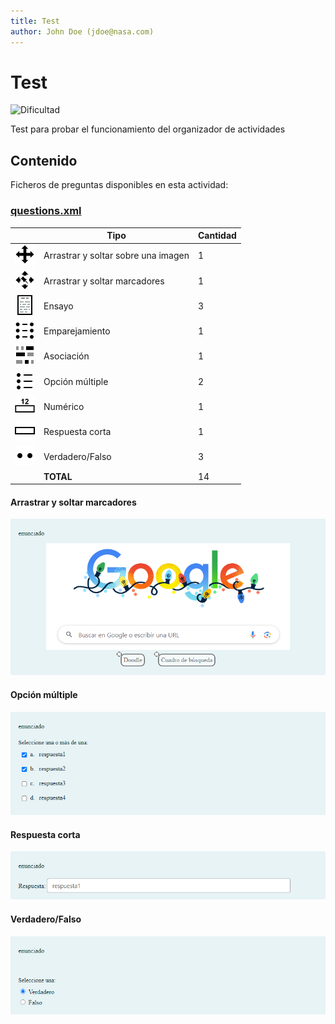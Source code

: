```yaml
---
title: Test
author: John Doe (jdoe@nasa.com)
---
```


# Test


![Dificultad](https://img.shields.io/badge/Dificultad-Media-yellow)


Test para probar el funcionamiento del organizador de actividades

## Contenido

Ficheros de preguntas disponibles en esta actividad:


### [questions.xml](https://github.com/iescanarias/actividades/tree/main/.actirepo/test/questions.xml)

|   | Tipo              | Cantidad                   |
| - | ----------------- | -------------------------- |
| ![ddimageortext](https://raw.githubusercontent.com/iescanarias/actividades/main/.actirepo/icons/ddimageortext.svg) | Arrastrar y soltar sobre una imagen | 1 |
| ![ddmarker](https://raw.githubusercontent.com/iescanarias/actividades/main/.actirepo/icons/ddmarker.svg) | Arrastrar y soltar marcadores | 1 |
| ![essay](https://raw.githubusercontent.com/iescanarias/actividades/main/.actirepo/icons/essay.svg) | Ensayo | 3 |
| ![matching](https://raw.githubusercontent.com/iescanarias/actividades/main/.actirepo/icons/matching.svg) | Emparejamiento | 1 |
| ![cloze](https://raw.githubusercontent.com/iescanarias/actividades/main/.actirepo/icons/cloze.svg) | Asociación | 1 |
| ![multichoice](https://raw.githubusercontent.com/iescanarias/actividades/main/.actirepo/icons/multichoice.svg) | Opción múltiple | 2 |
| ![numerical](https://raw.githubusercontent.com/iescanarias/actividades/main/.actirepo/icons/numerical.svg) | Numérico | 1 |
| ![shortanswer](https://raw.githubusercontent.com/iescanarias/actividades/main/.actirepo/icons/shortanswer.svg) | Respuesta corta | 1 |
| ![truefalse](https://raw.githubusercontent.com/iescanarias/actividades/main/.actirepo/icons/truefalse.svg) | Verdadero/Falso | 3 |
|   | **TOTAL**         | 14 |


#### Arrastrar y soltar marcadores

![arrastrar-y-soltar-marcadores_0.png](images/arrastrar-y-soltar-marcadores_0.png)


#### Opción múltiple

![opcion-multiple-respuesta-multiple_0.png](images/opcion-multiple-respuesta-multiple_0.png)


#### Respuesta corta

![respuesta-corta_0.png](images/respuesta-corta_0.png)


#### Verdadero/Falso

![verdaderofalso_0.png](images/verdaderofalso_0.png)




